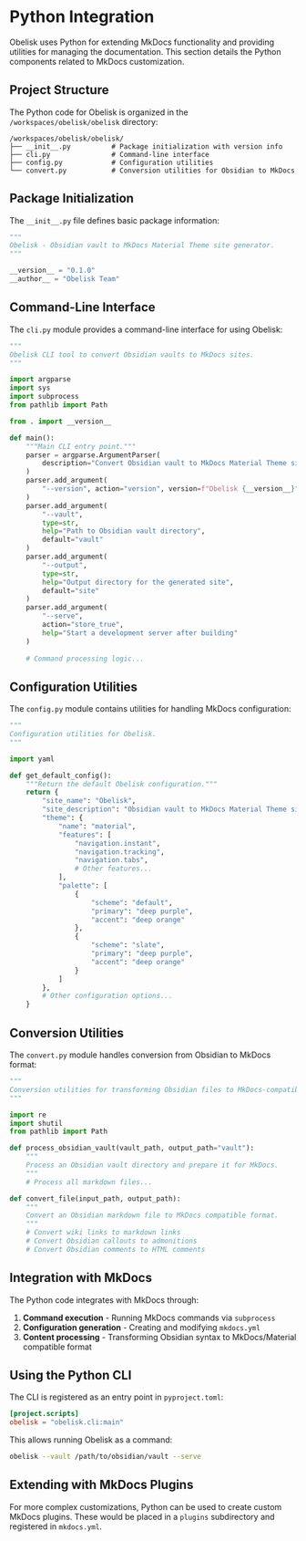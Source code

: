 # Python Integration

Obelisk uses Python for extending MkDocs functionality and providing utilities for managing the documentation. This section details the Python components related to MkDocs customization.

## Project Structure

The Python code for Obelisk is organized in the `/workspaces/obelisk/obelisk` directory:

```
/workspaces/obelisk/obelisk/
├── __init__.py          # Package initialization with version info
├── cli.py               # Command-line interface 
├── config.py            # Configuration utilities
└── convert.py           # Conversion utilities for Obsidian to MkDocs
```

## Package Initialization

The `__init__.py` file defines basic package information:

```python
"""
Obelisk - Obsidian vault to MkDocs Material Theme site generator.
"""

__version__ = "0.1.0"
__author__ = "Obelisk Team"
```

## Command-Line Interface

The `cli.py` module provides a command-line interface for using Obelisk:

```python
"""
Obelisk CLI tool to convert Obsidian vaults to MkDocs sites.
"""

import argparse
import sys
import subprocess
from pathlib import Path

from . import __version__

def main():
    """Main CLI entry point."""
    parser = argparse.ArgumentParser(
        description="Convert Obsidian vault to MkDocs Material Theme site."
    )
    parser.add_argument(
        "--version", action="version", version=f"Obelisk {__version__}"
    )
    parser.add_argument(
        "--vault", 
        type=str, 
        help="Path to Obsidian vault directory",
        default="vault"
    )
    parser.add_argument(
        "--output", 
        type=str, 
        help="Output directory for the generated site",
        default="site"
    )
    parser.add_argument(
        "--serve", 
        action="store_true", 
        help="Start a development server after building"
    )
    
    # Command processing logic...
```

## Configuration Utilities

The `config.py` module contains utilities for handling MkDocs configuration:

```python
"""
Configuration utilities for Obelisk.
"""

import yaml

def get_default_config():
    """Return the default Obelisk configuration."""
    return {
        "site_name": "Obelisk",
        "site_description": "Obsidian vault to MkDocs Material Theme site generator",
        "theme": {
            "name": "material",
            "features": [
                "navigation.instant",
                "navigation.tracking",
                "navigation.tabs",
                # Other features...
            ],
            "palette": [
                {
                    "scheme": "default",
                    "primary": "deep purple",
                    "accent": "deep orange"
                },
                {
                    "scheme": "slate",
                    "primary": "deep purple",
                    "accent": "deep orange"
                }
            ]
        },
        # Other configuration options...
    }
```

## Conversion Utilities

The `convert.py` module handles conversion from Obsidian to MkDocs format:

```python
"""
Conversion utilities for transforming Obsidian files to MkDocs-compatible format.
"""

import re
import shutil
from pathlib import Path

def process_obsidian_vault(vault_path, output_path="vault"):
    """
    Process an Obsidian vault directory and prepare it for MkDocs.
    """
    # Process all markdown files...

def convert_file(input_path, output_path):
    """
    Convert an Obsidian markdown file to MkDocs compatible format.
    """
    # Convert wiki links to markdown links
    # Convert Obsidian callouts to admonitions
    # Convert Obsidian comments to HTML comments
```

## Integration with MkDocs

The Python code integrates with MkDocs through:

1. **Command execution** - Running MkDocs commands via `subprocess`
2. **Configuration generation** - Creating and modifying `mkdocs.yml`
3. **Content processing** - Transforming Obsidian syntax to MkDocs/Material compatible format

## Using the Python CLI

The CLI is registered as an entry point in `pyproject.toml`:

```toml
[project.scripts]
obelisk = "obelisk.cli:main"
```

This allows running Obelisk as a command:

```bash
obelisk --vault /path/to/obsidian/vault --serve
```

## Extending with MkDocs Plugins

For more complex customizations, Python can be used to create custom MkDocs plugins. These would be placed in a `plugins` subdirectory and registered in `mkdocs.yml`.